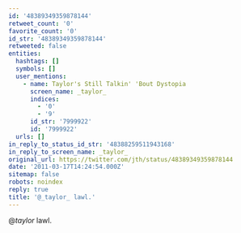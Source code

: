 ```yaml
---
id: '48389349359878144'
retweet_count: '0'
favorite_count: '0'
id_str: '48389349359878144'
retweeted: false
entities:
  hashtags: []
  symbols: []
  user_mentions:
    - name: Taylor's Still Talkin' 'Bout Dystopia
      screen_name: _taylor_
      indices:
        - '0'
        - '9'
      id_str: '7999922'
      id: '7999922'
  urls: []
in_reply_to_status_id_str: '48388259511943168'
in_reply_to_screen_name: _taylor_
original_url: https://twitter.com/jth/status/48389349359878144
date: '2011-03-17T14:24:54.000Z'
sitemap: false
robots: noindex
reply: true
title: '@_taylor_ lawl.'
---
```


@_taylor_ lawl.